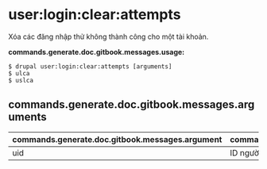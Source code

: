 # user:login:clear:attempts
Xóa các đăng nhập thử không thành công cho một tài khoản.

**commands.generate.doc.gitbook.messages.usage:**
```
$ drupal user:login:clear:attempts [arguments]
$ ulca  
$ uslca  
```

## commands.generate.doc.gitbook.messages.arguments
commands.generate.doc.gitbook.messages.argument | commands.generate.doc.gitbook.messages.details
---------|-------------
uid | ID người dùng.
